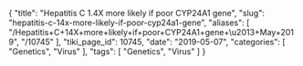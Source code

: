 {
    "title": "Hepatitis C 1.4X more likely if poor CYP24A1 gene",
    "slug": "hepatitis-c-14x-more-likely-if-poor-cyp24a1-gene",
    "aliases": [
        "/Hepatitis+C+14X+more+likely+if+poor+CYP24A1+gene+\u2013+May+2019",
        "/10745"
    ],
    "tiki_page_id": 10745,
    "date": "2019-05-07",
    "categories": [
        "Genetics",
        "Virus"
    ],
    "tags": [
        "Genetics",
        "Virus"
    ]
}